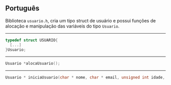 ## Português

Biblioteca ``usuario.h``, cria um tipo struct de usuário e possui funções de alocação e manipulação das variáveis do tipo ``Usuario``.

---

```C
typedef struct USUARIO{
  [...]
}Usuario;
```

---

```C
Usuario *alocaUsuario();
```

---

```C
Usuario * iniciaUsuario(char * nome, char * email, unsigned int idade, char * cpf);
```